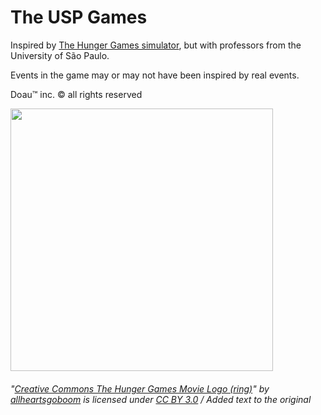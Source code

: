 # The USP Games

Inspired by [The Hunger Games simulator](https://brantsteele.net/hungergames/reaping.php), but with professors from the University of São Paulo. 

Events in the game may or may not have been inspired by real events.

Doau™ inc. © all rights reserved 

<img src="https://imgur.com/rdn6mgA.png " width="420" height="420">

###### "[Creative Commons The Hunger Games Movie Logo (ring)](https://www.deviantart.com/allheartsgoboom/art/The-Hunger-Games-Movie-Logo-ring-360003650)" by [allheartsgoboom](https://www.deviantart.com/allheartsgoboom/gallery) is licensed under [CC BY 3.0](https://creativecommons.org/licenses/by-nc/3.0/) / Added text to the original
